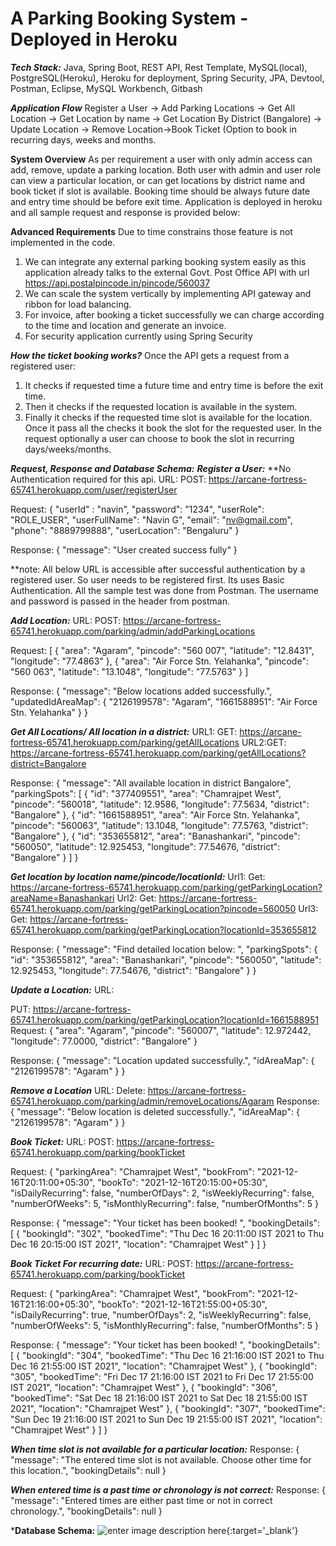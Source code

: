 <h1>A Parking Booking System - Deployed in Heroku</h1>

***Tech Stack:*** 
Java, Spring Boot, REST API, Rest Template, MySQL(local), PostgreSQL(Heroku), Heroku for deployment, Spring Security, JPA, Devtool, Postman, Eclipse, MySQL Workbench, Gitbash

***Application Flow***
Register a User -> Add Parking Locations -> Get All Location -> Get Location by name -> Get Location By District (Bangalore) -> Update Location -> Remove Location->Book Ticket (Option to book in recurring  days, weeks and months.

**System Overview**
As per requirement a user with only admin access can add, remove, update a parking location. Both user with admin and user role can view a particular location, or can get locations by district name and book ticket if slot is available. Booking time should be always future date and entry time should be before exit time. Application is deployed in heroku and all sample request and response is provided below:

**Advanced Requirements**
Due to time constrains those feature is not implemented in the code.
1) We can integrate any external parking booking system easily as this application already talks to the external Govt. Post  Office API with url https://api.postalpincode.in/pincode/560037
2) We can scale the system vertically by implementing API gateway and ribbon for load balancing.
3) For invoice, after booking a ticket successfully we can charge according to the time and location and generate an invoice.
4) For security application currently using Spring Security

***How the ticket booking works?***
Once the API gets a request from a registered user:
1) It checks if requested time a future time and entry time is before the exit time.
2) Then it checks if the requested location is available in the system.
3) Finally it checks if the requested time slot is available for the location.
Once it pass all the checks it book the slot for the requested user. In the request optionally a user can choose to book the slot in recurring days/weeks/months.

***Request, Response and Database Schema:***
***Register a User:***
**No Authentication required for this api.
URL: 
POST: https://arcane-fortress-65741.herokuapp.com/user/registerUser

Request:
{
    "userId" : "navin",
    "password": "1234",
    "userRole": "ROLE_USER",
    "userFullName": "Navin G",
    "email": "nv@gmail.com",
    "phone": "8889799888",
    "userLocation": "Bengaluru"
}

Response:
{
    "message": "User created success fully"
}


**note: All below URL is accessible after successful authentication by a registered user. So user needs to be registered first. Its uses Basic Authentication. All the sample test was done from Postman.
The username and password is passed in the header from postman. 

***Add Location:***
URL: POST: https://arcane-fortress-65741.herokuapp.com/parking/admin/addParkingLocations

Request:
[
    {
            "area": "Agaram",
            "pincode": "560 007",
            "latitude": "12.8431",
            "longitude": "77.4863"
        },
        {
            "area": "Air Force Stn. Yelahanka",
            "pincode": "560 063",
            "latitude": "13.1048",
            "longitude": "77.5763"
        }
]

Response:
{
    "message": "Below locations added successfully.",
    "updatedIdAreaMap": {
        "2126199578": "Agaram",
        "1661588951": "Air Force Stn. Yelahanka"
    }
}

***Get All Locations/ All location in a district:***
URL1: GET: https://arcane-fortress-65741.herokuapp.com/parking/getAllLocations
URL2:GET:  https://arcane-fortress-65741.herokuapp.com/parking/getAllLocations?district=Bangalore

Response:
{
    "message": "All available location in district Bangalore",
    "parkingSpots": [
        {
            "id": "377409551",
            "area": "Chamrajpet West",
            "pincode": "560018",
            "latitude": 12.9586,
            "longitude": 77.5634,
            "district": "Bangalore"
        },
        {
            "id": "1661588951",
            "area": "Air Force Stn. Yelahanka",
            "pincode": "560063",
            "latitude": 13.1048,
            "longitude": 77.5763,
            "district": "Bangalore"
        },
        {
            "id": "353655812",
            "area": "Banashankari",
            "pincode": "560050",
            "latitude": 12.925453,
            "longitude": 77.54676,
            "district": "Bangalore"
        }
]
}

***Get location by location name/pincode/locationId:***
Url1: Get: https://arcane-fortress-65741.herokuapp.com/parking/getParkingLocation?areaName=Banashankari
Url2: Get: https://arcane-fortress-65741.herokuapp.com/parking/getParkingLocation?pincode=560050
Url3: Get:  https://arcane-fortress-65741.herokuapp.com/parking/getParkingLocation?locationId=353655812

Response:
{
    "message": "Find detailed location below: ",
    "parkingSpots": {
            "id": "353655812",
            "area": "Banashankari",
            "pincode": "560050",
            "latitude": 12.925453,
            "longitude": 77.54676,
            "district": "Bangalore"
    }
}

***Update a Location:***
URL:

PUT: https://arcane-fortress-65741.herokuapp.com/parking/getParkingLocation?locationId=1661588951
Request:
 {
            "area": "Agaram",
            "pincode": "560007",
            "latitude": 12.972442,
            "longitude": 77.0000,
            "district": "Bangalore"
        }

Response:
{
    "message": "Location updated successfully.",
    "idAreaMap": {
        "2126199578": "Agaram"
    }
}

***Remove a Location***
URL:
Delete: https://arcane-fortress-65741.herokuapp.com/parking/admin/removeLocations/Agaram
Response:
{
    "message": "Below location is deleted successfully.",
    "idAreaMap": {
        "2126199578": "Agaram"
    }
}

***Book Ticket:***
URL: 
POST: https://arcane-fortress-65741.herokuapp.com/parking/bookTicket

Request:
{
    "parkingArea": "Chamrajpet West",
    "bookFrom": "2021-12-16T20:11:00+05:30",
    "bookTo": "2021-12-16T20:15:00+05:30",
    "isDailyRecurring": false,
    "numberOfDays": 2,
    "isWeeklyRecurring": false,
    "numberOfWeeks": 5,
    "isMonthlyRecurring": false,
    "numberOfMonths": 5
}

Response:
{
    "message": "Your ticket has been booked! ",
    "bookingDetails": [
        {
            "bookingId": "302",
            "bookedTime": "Thu Dec 16 20:11:00 IST 2021 to Thu Dec 16 20:15:00 IST 2021",
            "location": "Chamrajpet West"
        }
    ]
}

***Book Ticket For recurring date:***
URL: 
POST: https://arcane-fortress-65741.herokuapp.com/parking/bookTicket

Request:
{
    "parkingArea": "Chamrajpet West",
    "bookFrom": "2021-12-16T21:16:00+05:30",
    "bookTo": "2021-12-16T21:55:00+05:30",
    "isDailyRecurring": true,
    "numberOfDays": 2,
    "isWeeklyRecurring": false,
    "numberOfWeeks": 5,
    "isMonthlyRecurring": false,
    "numberOfMonths": 5
}

Response:
{
    "message": "Your ticket has been booked! ",
    "bookingDetails": [
        {
            "bookingId": "304",
            "bookedTime": "Thu Dec 16 21:16:00 IST 2021 to Thu Dec 16 21:55:00 IST 2021",
            "location": "Chamrajpet West"
        },
        {
            "bookingId": "305",
            "bookedTime": "Fri Dec 17 21:16:00 IST 2021 to Fri Dec 17 21:55:00 IST 2021",
            "location": "Chamrajpet West"
        },
        {
            "bookingId": "306",
            "bookedTime": "Sat Dec 18 21:16:00 IST 2021 to Sat Dec 18 21:55:00 IST 2021",
            "location": "Chamrajpet West"
        },
        {
            "bookingId": "307",
            "bookedTime": "Sun Dec 19 21:16:00 IST 2021 to Sun Dec 19 21:55:00 IST 2021",
            "location": "Chamrajpet West"
        }
    ]
}

***When time slot is not available for a particular location:***
Response:
{
    "message": "The entered time slot is not available. Choose other time for this location.",
    "bookingDetails": null
}

***When entered time is a past time or chronology is not correct:***
Response:
{
    "message": "Entered times are either past time or not in correct chronology.",
    "bookingDetails": null
} 

***Database Schema:**
![enter image description here][1]{:target='_blank'}


  [1]: https://he-s3.s3.amazonaws.com/media/uploads/5c821a5.PNG
